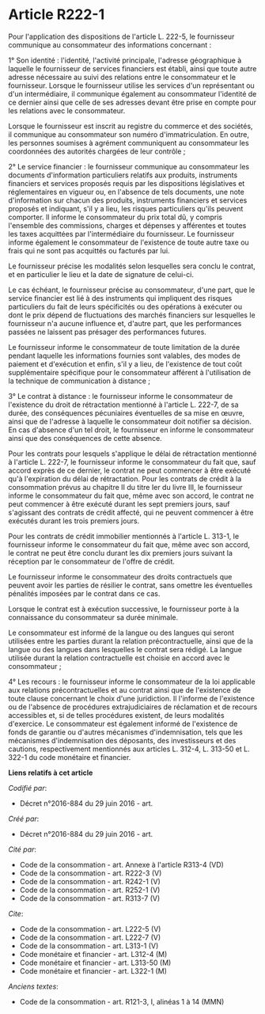# Article R222-1

Pour l'application des dispositions de l'article L. 222-5, le fournisseur communique au consommateur des informations
concernant : 

1° Son identité : l'identité, l'activité principale, l'adresse géographique à laquelle le fournisseur de services financiers
est établi, ainsi que toute autre adresse nécessaire au suivi des relations entre le consommateur et le fournisseur. Lorsque
le fournisseur utilise les services d'un représentant ou d'un intermédiaire, il communique également au consommateur
l'identité de ce dernier ainsi que celle de ses adresses devant être prise en compte pour les relations avec le
consommateur. 

Lorsque le fournisseur est inscrit au registre du commerce et des sociétés, il communique au consommateur son numéro
d'immatriculation. En outre, les personnes soumises à agrément communiquent au consommateur les coordonnées des autorités
chargées de leur contrôle ; 

2° Le service financier : le fournisseur communique au consommateur les documents d'information particuliers relatifs aux
produits, instruments financiers et services proposés requis par les dispositions législatives et réglementaires en vigueur
ou, en l'absence de tels documents, une note d'information sur chacun des produits, instruments financiers et services
proposés et indiquant, s'il y a lieu, les risques particuliers qu'ils peuvent comporter. Il informe le consommateur du prix
total dû, y compris l'ensemble des commissions, charges et dépenses y afférentes et toutes les taxes acquittées par
l'intermédiaire du fournisseur. Le fournisseur informe également le consommateur de l'existence de toute autre taxe ou frais
qui ne sont pas acquittés ou facturés par lui. 

Le fournisseur précise les modalités selon lesquelles sera conclu le contrat, et en particulier le lieu et la date de
signature de celui-ci. 

Le cas échéant, le fournisseur précise au consommateur, d'une part, que le service financier est lié à des instruments qui
impliquent des risques particuliers du fait de leurs spécificités ou des opérations à exécuter ou dont le prix dépend de
fluctuations des marchés financiers sur lesquelles le fournisseur n'a aucune influence et, d'autre part, que les performances
passées ne laissent pas présager des performances futures. 

Le fournisseur informe le consommateur de toute limitation de la durée pendant laquelle les informations fournies sont
valables, des modes de paiement et d'exécution et enfin, s'il y a lieu, de l'existence de tout coût supplémentaire spécifique
pour le consommateur afférent à l'utilisation de la technique de communication à distance ; 

3° Le contrat à distance : le fournisseur informe le consommateur de l'existence du droit de rétractation mentionné à
l'article L. 222-7, de sa durée, des conséquences pécuniaires éventuelles de sa mise en œuvre, ainsi que de l'adresse à
laquelle le consommateur doit notifier sa décision. En cas d'absence d'un tel droit, le fournisseur en informe le
consommateur ainsi que des conséquences de cette absence. 

Pour les contrats pour lesquels s'applique le délai de rétractation mentionné à l'article L. 222-7, le fournisseur informe le
consommateur du fait que, sauf accord exprès de ce dernier, le contrat ne peut commencer à être exécuté qu'à l'expiration du
délai de rétractation. Pour les contrats de crédit à la consommation prévus au chapitre II du titre Ier du livre III, le
fournisseur informe le consommateur du fait que, même avec son accord, le contrat ne peut commencer à être exécuté durant les
sept premiers jours, sauf s'agissant des contrats de crédit affecté, qui ne peuvent commencer à être exécutés durant les
trois premiers jours. 

Pour les contrats de crédit immobilier mentionnés à l'article L. 313-1, le fournisseur informe le consommateur du fait que,
même avec son accord, le contrat ne peut être conclu durant les dix premiers jours suivant la réception par le consommateur
de l'offre de crédit. 

Le fournisseur informe le consommateur des droits contractuels que peuvent avoir les parties de résilier le contrat, sans
omettre les éventuelles pénalités imposées par le contrat dans ce cas. 

Lorsque le contrat est à exécution successive, le fournisseur porte à la connaissance du consommateur sa durée minimale. 

Le consommateur est informé de la langue ou des langues qui seront utilisées entre les parties durant la relation
précontractuelle, ainsi que de la langue ou des langues dans lesquelles le contrat sera rédigé. La langue utilisée durant la
relation contractuelle est choisie en accord avec le consommateur ; 

4° Les recours : le fournisseur informe le consommateur de la loi applicable aux relations précontractuelles et au contrat
ainsi que de l'existence de toute clause concernant le choix d'une juridiction. Il l'informe de l'existence ou de l'absence
de procédures extrajudiciaires de réclamation et de recours accessibles et, si de telles procédures existent, de leurs
modalités d'exercice. Le consommateur est également informé de l'existence de fonds de garantie ou d'autres mécanismes
d'indemnisation, tels que les mécanismes d'indemnisation des déposants, des investisseurs et des cautions, respectivement
mentionnés aux articles L. 312-4, L. 313-50 et L. 322-1 du code monétaire et financier.

**Liens relatifs à cet article**

_Codifié par_:

  - Décret n°2016-884 du 29 juin 2016 - art.

_Créé par_:

  - Décret n°2016-884 du 29 juin 2016 - art.

_Cité par_:

  - Code de la consommation - art. Annexe à l'article R313-4 (VD)
  - Code de la consommation - art. R222-3 (V)
  - Code de la consommation - art. R242-1 (V)
  - Code de la consommation - art. R252-1 (V)
  - Code de la consommation - art. R313-7 (V)

_Cite_:

  - Code de la consommation - art. L222-5 (V)
  - Code de la consommation - art. L222-7 (V)
  - Code de la consommation - art. L313-1 (V)
  - Code monétaire et financier - art. L312-4 (M)
  - Code monétaire et financier - art. L313-50 (M)
  - Code monétaire et financier - art. L322-1 (M)

_Anciens textes_:

  - Code de la consommation - art. R121-3, I, alinéas 1 à 14 (MMN)
